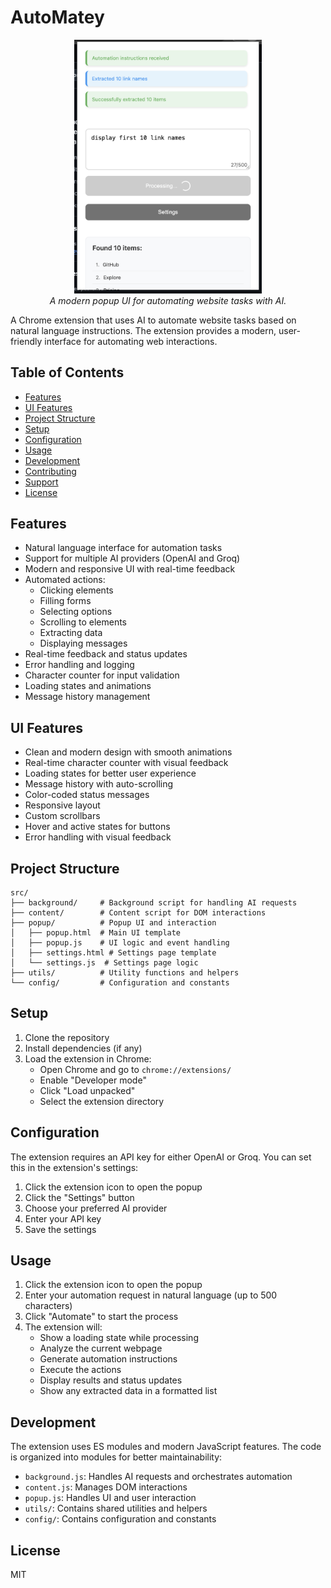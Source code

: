 # AutoMatey

<div align="center">
  <img src="assets/demo.jpg" alt="AutoMatey Screenshot" width="300"/>
  <br/>
  <em>A modern popup UI for automating website tasks with AI.</em>
</div>

A Chrome extension that uses AI to automate website tasks based on natural language instructions. The extension provides a modern, user-friendly interface for automating web interactions.

## Table of Contents

- [Features](#features)
- [UI Features](#ui-features)
- [Project Structure](#project-structure)
- [Setup](#setup)
- [Configuration](#configuration)
- [Usage](#usage)
- [Development](#development)
- [Contributing](#contributing)
- [Support](#support)
- [License](#license)

## Features

- Natural language interface for automation tasks
- Support for multiple AI providers (OpenAI and Groq)
- Modern and responsive UI with real-time feedback
- Automated actions:
  - Clicking elements
  - Filling forms
  - Selecting options
  - Scrolling to elements
  - Extracting data
  - Displaying messages
- Real-time feedback and status updates
- Error handling and logging
- Character counter for input validation
- Loading states and animations
- Message history management

## UI Features

- Clean and modern design with smooth animations
- Real-time character counter with visual feedback
- Loading states for better user experience
- Message history with auto-scrolling
- Color-coded status messages
- Responsive layout
- Custom scrollbars
- Hover and active states for buttons
- Error handling with visual feedback

## Project Structure

```
src/
├── background/     # Background script for handling AI requests
├── content/        # Content script for DOM interactions
├── popup/          # Popup UI and interaction
│   ├── popup.html  # Main UI template
│   ├── popup.js    # UI logic and event handling
│   ├── settings.html # Settings page template
│   └── settings.js  # Settings page logic
├── utils/          # Utility functions and helpers
└── config/         # Configuration and constants
```

## Setup

1. Clone the repository
2. Install dependencies (if any)
3. Load the extension in Chrome:
   - Open Chrome and go to `chrome://extensions/`
   - Enable "Developer mode"
   - Click "Load unpacked"
   - Select the extension directory

## Configuration

The extension requires an API key for either OpenAI or Groq. You can set this in the extension's settings:

1. Click the extension icon to open the popup
2. Click the "Settings" button
3. Choose your preferred AI provider
4. Enter your API key
5. Save the settings

## Usage

1. Click the extension icon to open the popup
2. Enter your automation request in natural language (up to 500 characters)
3. Click "Automate" to start the process
4. The extension will:
   - Show a loading state while processing
   - Analyze the current webpage
   - Generate automation instructions
   - Execute the actions
   - Display results and status updates
   - Show any extracted data in a formatted list

## Development

The extension uses ES modules and modern JavaScript features. The code is organized into modules for better maintainability:

- `background.js`: Handles AI requests and orchestrates automation
- `content.js`: Manages DOM interactions
- `popup.js`: Handles UI and user interaction
- `utils/`: Contains shared utilities and helpers
- `config/`: Contains configuration and constants

## License

MIT 